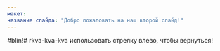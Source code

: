 ```yaml
---
макет: 
название слайда: "Добро пожаловать на наш второй слайд!"
---
```

#blin!#
rkva-kva-kva 
использовать стрелку влево, чтобы вернуться!
